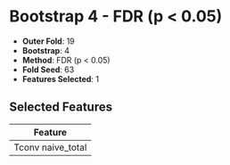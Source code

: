 # Bootstrap 4 - FDR (p < 0.05)

- **Outer Fold**: 19
- **Bootstrap**: 4
- **Method**: FDR (p < 0.05)
- **Fold Seed**: 63
- **Features Selected**: 1

## Selected Features

| Feature |
|---------|
| Tconv naive_total |
